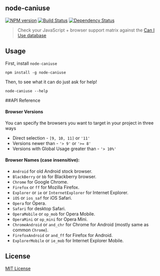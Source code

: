 ## node-caniuse
[![NPM version][npm-image]][npm-url] [![Build Status][travis-image]][travis-url] [![Dependency Status][depstat-image]][depstat-url]

> Check your JavaScript + browser support matrix against the [Can I Use database](http://caniuse.com/)

## Usage

First, install `node-caniuse`

```shell
npm install -g node-caniuse
```

Then, to see what it can do just ask for help!

```shell
node-caniuse --help
```

##API Reference

#### Browser Versions

You can specify the browsers you want to target in your project in three ways

* Direct selection - `[9, 10, 11]` or `'11'`
* Versions newer than - `'> 9'` or `'>= 8'`
* Versions with Global Usage greater than - `'> 10%'`

#### Browser Names (case insensitive):

* `Android` for old Android stock browser.
* `BlackBerry` or `bb` for Blackberry browser.
* `Chrome` for Google Chrome.
* `Firefox` or `ff` for Mozilla Firefox.
* `Explorer` or `ie` or `InternetExplorer` for Internet Explorer.
* `iOS` or `ios_saf` for iOS Safari.
* `Opera` for Opera.
* `Safari` for desktop Safari.
* `OperaMobile` or `op_mob` for Opera Mobile.
* `OperaMini` or `op_mini` for Opera Mini.
* `ChromeAndroid` or `and_chr` for Chrome for Android
  (mostly same as common `Chrome`).
* `FirefoxAndroid` or `and_ff` for Firefox for Android.
* `ExplorerMobile` or `ie_mob` for Internet Explorer Mobile.

## License

[MIT License](http://opensource.org/licenses/MIT)

[npm-url]: https://npmjs.org/package/node-caniuse
[npm-image]: https://badge.fury.io/js/node-caniuse.png

[depstat-url]: https://david-dm.org/baer/node-caniuse
[depstat-image]: https://david-dm.org/baer/node-caniuse.png

[travis-url]: http://travis-ci.org/baer/node-caniuse
[travis-image]: https://secure.travis-ci.org/baer/node-caniuse.png?branch=master
